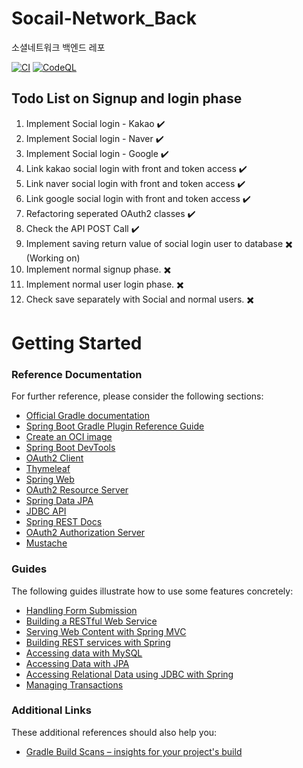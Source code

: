# Socail-Network_Back
소셜네트워크 백엔드 레포

[![CI](https://github.com/d982h8st7/Social-Network_Back/actions/workflows/main.yml/badge.svg)](https://github.com/d982h8st7/Social-Network_Back/actions/workflows/main.yml) 
 [![CodeQL](https://github.com/d982h8st7/Social-Network_Back/actions/workflows/codeql.yml/badge.svg?branch=main)](https://github.com/d982h8st7/Social-Network_Back/actions/workflows/codeql.yml)

## Todo List on Signup and login phase
1) Implement Social login - Kakao ✔️
2) Implement Social login - Naver ✔️
3) Implement Social login - Google ✔️
4) Link kakao social login with front and token access ✔️
5) Link naver social login with front and token access ✔️
6) Link google social login with front and token access ✔️
7) Refactoring seperated OAuth2 classes ✔️ 
8) Check the API POST Call ✔️
9) Implement saving return value of social login user to database ✖️ (Working on)
10) Implement normal signup phase. ✖️
11) Implement normal user login phase. ✖️
12) Check save separately with Social and normal users. ✖️
 
# Getting Started

### Reference Documentation

For further reference, please consider the following sections:

* [Official Gradle documentation](https://docs.gradle.org)
* [Spring Boot Gradle Plugin Reference Guide](https://docs.spring.io/spring-boot/docs/3.1.2/gradle-plugin/reference/html/)
* [Create an OCI image](https://docs.spring.io/spring-boot/docs/3.1.2/gradle-plugin/reference/html/#build-image)
* [Spring Boot DevTools](https://docs.spring.io/spring-boot/docs/3.1.2/reference/htmlsingle/index.html#using.devtools)
* [OAuth2 Client](https://docs.spring.io/spring-boot/docs/3.1.2/reference/htmlsingle/index.html#web.security.oauth2.client)
* [Thymeleaf](https://docs.spring.io/spring-boot/docs/3.1.2/reference/htmlsingle/index.html#web.servlet.spring-mvc.template-engines)
* [Spring Web](https://docs.spring.io/spring-boot/docs/3.1.2/reference/htmlsingle/index.html#web)
* [OAuth2 Resource Server](https://docs.spring.io/spring-boot/docs/3.1.2/reference/htmlsingle/index.html#web.security.oauth2.server)
* [Spring Data JPA](https://docs.spring.io/spring-boot/docs/3.1.2/reference/htmlsingle/index.html#data.sql.jpa-and-spring-data)
* [JDBC API](https://docs.spring.io/spring-boot/docs/3.1.2/reference/htmlsingle/index.html#data.sql)
* [Spring REST Docs](https://docs.spring.io/spring-restdocs/docs/current/reference/html5/)
* [OAuth2 Authorization Server](https://docs.spring.io/spring-boot/docs/3.1.2/reference/htmlsingle/index.html#web.security.oauth2.authorization-server)
* [Mustache](https://docs.spring.io/spring-boot/docs/3.1.2/reference/htmlsingle/index.html#web.servlet.spring-mvc.template-engines)

### Guides

The following guides illustrate how to use some features concretely:

* [Handling Form Submission](https://spring.io/guides/gs/handling-form-submission/)
* [Building a RESTful Web Service](https://spring.io/guides/gs/rest-service/)
* [Serving Web Content with Spring MVC](https://spring.io/guides/gs/serving-web-content/)
* [Building REST services with Spring](https://spring.io/guides/tutorials/rest/)
* [Accessing data with MySQL](https://spring.io/guides/gs/accessing-data-mysql/)
* [Accessing Data with JPA](https://spring.io/guides/gs/accessing-data-jpa/)
* [Accessing Relational Data using JDBC with Spring](https://spring.io/guides/gs/relational-data-access/)
* [Managing Transactions](https://spring.io/guides/gs/managing-transactions/)

### Additional Links

These additional references should also help you:

* [Gradle Build Scans – insights for your project's build](https://scans.gradle.com#gradle)

